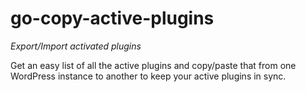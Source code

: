 # go-copy-active-plugins

_Export/Import activated plugins_

Get an easy list of all the active plugins and copy/paste that from one WordPress instance to another to keep your active plugins in sync.
